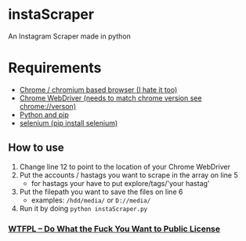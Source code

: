 # instaScraper
An Instagram Scraper made in python

# Requirements
* [Chrome / chromium based browser (I hate it too)](https://www.google.com/chrome/ "Chrome / chromium based browser (I hate it too)")
* [Chrome WebDriver (needs to match chrome version see chrome://verson)](https://sites.google.com/a/chromium.org/chromedriver/ "Chrome WebDriver (needs to match chrome version see chrome://verson)")
* [Python and pip](https://www.python.org/downloads/ "Python and pip")
* [selenium (pip install selenium)](https://pypi.org/project/selenium/ "selenium (pip install selenium)")

## How to use
1. Change line 12 to point to the location of your Chrome WebDriver
2. Put the accounts / hastags you want to scrape in the array on line 5
    * for hastags your have to put explore/tags/'your hastag'
3. Put the filepath you want to save the files on line 6
    * examples: ``/hdd/media/`` or ``D://media/``
4. Run it by doing ``python instaScraper.py``

### [WTFPL – Do What the Fuck You Want to Public License](http://www.wtfpl.net/ " WTFPL – Do What the Fuck You Want to Public License")
